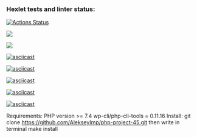 ### Hexlet tests and linter status:
[![Actions Status](https://github.com/AlekseyImp/php-project-45/workflows/hexlet-check/badge.svg)](https://github.com/AlekseyImp/php-project-45/actions)

<a href="https://codeclimate.com/github/AlekseyImp/php-project-45/maintainability"><img src="https://api.codeclimate.com/v1/badges/647978181ae6f0b06453/maintainability" /></a>

<a href="https://codeclimate.com/github/AlekseyImp/php-project-45/test_coverage"><img src="https://api.codeclimate.com/v1/badges/647978181ae6f0b06453/test_coverage" /></a>

[![asciicast](https://asciinema.org/a/BHC3A4kbswDpxC2eysbRWzH9h.svg)](https://asciinema.org/a/BHC3A4kbswDpxC2eysbRWzH9h)

[![asciicast](https://asciinema.org/a/WoAx19jIwcOgmWrN5fYdZo5dA.svg)](https://asciinema.org/a/WoAx19jIwcOgmWrN5fYdZo5dA)

[![asciicast](https://asciinema.org/a/EAh6yKLeKEyGkjeyUG9ljW5TM.svg)](https://asciinema.org/a/EAh6yKLeKEyGkjeyUG9ljW5TM)

[![asciicast](https://asciinema.org/a/4rkE3O0drYhCeFLRA9BRxhlbH.svg)](https://asciinema.org/a/4rkE3O0drYhCeFLRA9BRxhlbH)

[![asciicast](https://asciinema.org/a/C676bZ0wPJU3xIsXSRAWu3mbm.svg)](https://asciinema.org/a/C676bZ0wPJU3xIsXSRAWu3mbm)

Requirements:
PHP version >= 7.4
wp-cli/php-cli-tools = 0.11.16
Install:
git clone https://github.com/AlekseyImp/php-project-45.git
then write in terminal make install
